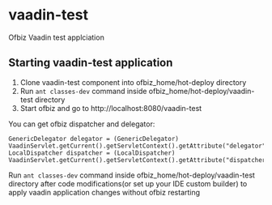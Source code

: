 # vaadin-test
Ofbiz Vaadin test applciation

## Starting vaadin-test application
1. Clone vaadin-test component into ofbiz_home/hot-deploy directory
2. Run `ant classes-dev` command inside ofbiz_home/hot-deploy/vaadin-test directory
3. Start ofbiz and go to http://localhost:8080/vaadin-test

You can get ofbiz dispatcher and delegator:
```
GenericDelegator delegator = (GenericDelegator) VaadinServlet.getCurrent().getServletContext().getAttribute("delegator");
LocalDispatcher dispatcher = (LocalDispatcher) VaadinServlet.getCurrent().getServletContext().getAttribute("dispatcher");
```

Run `ant classes-dev` command inside ofbiz_home/hot-deploy/vaadin-test directory after code modifications(or set up your IDE custom builder) to apply vaadin application changes without ofbiz restarting
